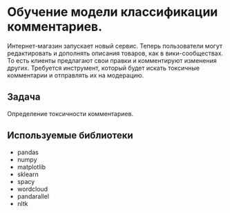 # Обучение модели классификации комментариев.
Интернет-магазин запускает новый сервис. Теперь пользователи могут редактировать и дополнять описания товаров, как в вики-сообществах. То есть клиенты предлагают свои правки и комментируют изменения других. Требуется инструмент, который будет искать токсичные комментарии и отправлять их на модерацию.
## Задача
Определение токсичности комментариев.

## Используемые библиотеки
- pandas
- numpy
- matplotlib
- sklearn
- spacy
- wordcloud
- pandarallel
- nltk
